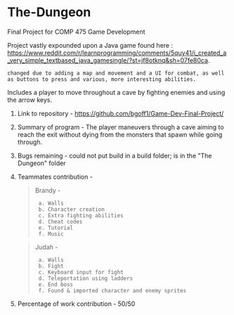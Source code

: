 # The-Dungeon
Final Project for COMP 475 Game Development

Project vastly expounded upon a Java game found here : 
https://www.reddit.com/r/learnprogramming/comments/5quy41/i_created_a_very_simple_textbased_java_gamesingle/?st=jf8otknq&sh=07fe80ca.

	changed due to adding a map and movement and a UI for combat, as well as buttons to press and various, more interesting abilities.
	

Includes a player to move throughout a cave by fighting enemies
and using the arrow keys.

1. Link to repository - https://github.com/bgoff1/Game-Dev-Final-Project/
2. Summary of program - The player maneuvers through a cave aiming to reach the exit without dying from the monsters that spawn while going through.
3. Bugs remaining - could not put build in a build folder; is in the "The Dungeon" folder
4. Teammates contribution - 

    >  Brandy - 
    >
    >      a. Walls
    >      b. Character creation
    >      c. Extra fighting abilities
    >      d. Cheat codes
    >      e. Tutorial
    >      f. Music
   
    >  Judah - 
    >
    >      a. Walls
    >      b. Fight
    >      c. Keyboard input for fight
    >      d. Teleportation using ladders
    >      e. End boss
    >      f. Found & imported character and enemy sprites 
    
5. Percentage of work contribution - 50/50
